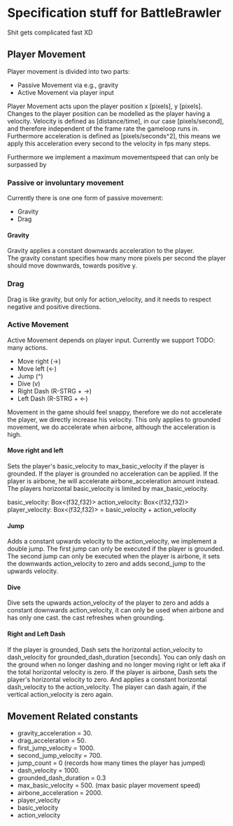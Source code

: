 # Specification stuff for BattleBrawler
Shit gets complicated fast XD


## Player Movement  

Player movement is divided into two parts:
- Passive Movement via e.g., gravity
- Active Movement via player input

Player Movement acts upon the player position x [pixels], y [pixels]. Changes to the player position can be modelled as the player having a velocity. Velocity is defined as [distance/time], in our case [pixels/second], and therefore independent of the frame rate the gameloop runs in. Furthermore acceleration is defined as [pixels/seconds^2], this means we apply this acceleration every second to the velocity in fps many steps.

Furthermore we implement a maximum movementspeed that can only be surpassed by 

### Passive or involuntary movement
Currently there is one one form of passive movement:
- Gravity
- Drag
  
#### Gravity
Gravity applies a constant downwards acceleration to the player.  
The gravity constant specifies how many more pixels per second the player should move downwards, towards positive y.

### Drag
Drag is like gravity, but only for action_velocity, and it needs to respect negative and positive directions.

### Active Movement
Active Movement depends on player input. Currently we support TODO: many actions.

- Move right (->)
- Move left (<-)
- Jump (^)
- Dive (v)
- Right Dash (R-STRG + ->)
- Left Dash (R-STRG + <-)

Movement in the game should feel snappy, therefore we do not accelerate the player, we directly increase his velocity. This only applies to grounded movement, we do accelerate when airbone, although the acceleration is high.

#### Move right and left
Sets the player's basic_velocity to max_basic_velocity if the player is grounded. If the player is grounded no acceleration can be applied.
If the player is airbone, he will accelerate airbone_acceleration amount instead. The players horizontal basic_velocity is limited by max_basic_velocity.

basic_velocity: Box<(f32,f32)>
action_velocity: Box<(f32,f32)> 
player_velocity: Box<(f32,f32)> = basic_velocity + action_velocity

#### Jump
Adds a constant upwards velocity to the action_velocity, we implement a double jump. The first jump can only be executed if the player is grounded. The second jump can only be executed when the player is airbone, it sets the downwards action_velocity to zero and adds second_jump to the upwards velocity.

#### Dive
Dive sets the upwards action_velocity of the player to zero and adds a constant downwards action_velocity, it can only be used when airbone and has only one cast. the cast refreshes when grounding.

#### Right and Left Dash
If the player is grounded, Dash sets the horizontal action_velocity to dash_velocity for grounded_dash_duration [seconds]. You can only dash on the ground when no longer dashing and no longer moving right or left aka if the total horizontal velocity is zero.
If the player is airbone, Dash sets the player's horizontal velocity to zero. And applies a constant horizontal dash_velocity to the action_velocity. The player can dash again, if the vertical action_velocity is zero again.

## Movement Related constants
- gravity_acceleration = 30.
- drag_acceleration = 50.
- first_jump_velocity = 1000.
- second_jump_velocity = 700.
- jump_count = 0 (records how many times the player has jumped)
- dash_velocity = 1000.
- grounded_dash_duration = 0.3
- max_basic_velocity = 500. (max basic player movement speed)
- airbone_acceleration = 2000.
- player_velocity
- basic_velocity
- action_velocity